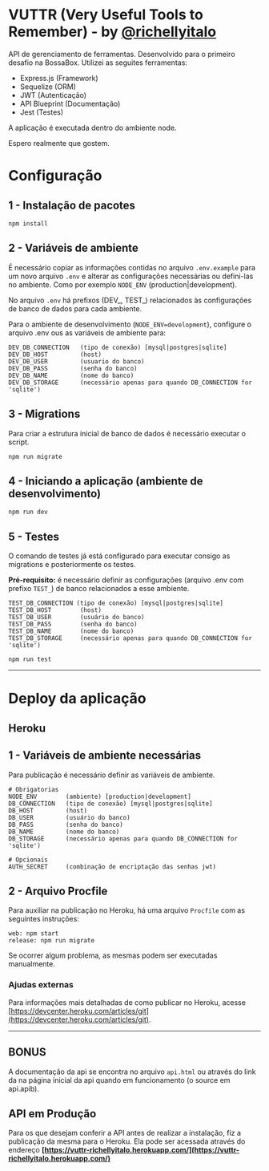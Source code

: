 # VUTTR (Very Useful Tools to Remember) - by [@richellyitalo](https://twitter.com/richellyitalo)

API de gerenciamento de ferramentas. Desenvolvido para o primeiro desafio na BossaBox.
Utilizei as seguites ferramentas:

* Express.js (Framework)
* Sequelize (ORM)
* JWT (Autenticação)
* API Blueprint (Documentação)
* Jest (Testes)

A aplicação é executada dentro do ambiente node.

Espero realmente que gostem.

# Configuração

## 1 - Instalação de pacotes
`npm install`

## 2 - Variáveis de ambiente
É necessário copiar as informações contidas no arquivo `.env.example` para um novo arquivo `.env` e alterar as configurações necessárias ou defini-las no ambiente. Como por exemplo `NODE_ENV` (production|development).

No arquivo `.env` há prefixos (DEV_, TEST_) relacionados às configurações de banco de dados para cada ambiente.

Para o ambiente de desenvolvimento (`NODE_ENV=development`), configure o arquivo .env ous as variáveis de ambiente para:

```
DEV_DB_CONNECTION   (tipo de conexão) [mysql|postgres|sqlite]
DEV_DB_HOST         (host)
DEV_DB_USER         (usuario do banco)
DEV_DB_PASS         (senha do banco)
DEV_DB_NAME         (nome do banco)
DEV_DB_STORAGE      (necessário apenas para quando DB_CONNECTION for 'sqlite')
```


## 3 - Migrations
Para criar a estrutura inicial de banco de dados é necessário executar o script.

`npm run migrate`


##  4 - Iniciando a aplicação (ambiente de desenvolvimento)
`npm run dev`


## 5 - Testes
O comando de testes já está configurado para executar consigo as migrations e posteriormente os testes.

**Pré-requisito:** é necessário definir as configurações (arquivo .env com prefixo `TEST_`) de banco relacionados a esse ambiente.
```
TEST_DB_CONNECTION (tipo de conexão) [mysql|postgres|sqlite]
TEST_DB_HOST        (host)
TEST_DB_USER        (usuário do banco)
TEST_DB_PASS        (senha do banco)
TEST_DB_NAME        (nome do banco)
TEST_DB_STORAGE     (necessário apenas para quando DB_CONNECTION for 'sqlite')
```

`npm run test`

---

# Deploy da aplicação
## Heroku

## 1 - Variáveis de ambiente necessárias
Para publicação é necessário definir as variáveis de ambiente.
```
# Obrigatorias
NODE_ENV        (ambiente) [production|development]
DB_CONNECTION   (tipo de conexão) [mysql|postgres|sqlite]
DB_HOST         (host)
DB_USER         (usuário do banco)
DB_PASS         (senha do banco)
DB_NAME         (nome do banco)
DB_STORAGE      (necessário apenas para quando DB_CONNECTION for 'sqlite')

# Opcionais
AUTH_SECRET     (combinação de encriptação das senhas jwt)
```

## 2 - Arquivo Procfile
Para auxiliar na publicação no Heroku, há uma arquivo `Procfile` com as seguintes instruções:
```
web: npm start
release: npm run migrate
```

Se ocorrer algum problema, as mesmas podem ser executadas manualmente.

### Ajudas externas
Para informações mais detalhadas de como publicar no Heroku, acesse [https://devcenter.heroku.com/articles/git](https://devcenter.heroku.com/articles/git).

---

## BONUS

A documentação da api se encontra no arquivo `api.html` ou através do link da na página inicial da api quando em funcionamento (o source em api.apib).


## API em Produção

Para os que desejam conferir a API antes de realizar a instalação, fiz a publicação da mesma para o Heroku. Ela pode ser acessada através do endereço **[https://vuttr-richellyitalo.herokuapp.com/](https://vuttr-richellyitalo.herokuapp.com/)**
